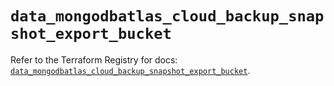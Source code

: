 # `data_mongodbatlas_cloud_backup_snapshot_export_bucket`

Refer to the Terraform Registry for docs: [`data_mongodbatlas_cloud_backup_snapshot_export_bucket`](https://registry.terraform.io/providers/mongodb/mongodbatlas/1.17.5/docs/data-sources/cloud_backup_snapshot_export_bucket).
